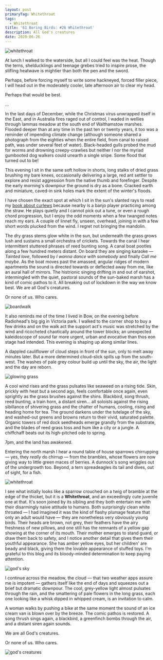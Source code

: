 ```yaml
---
layout: post
primaryTag: Whitethroat
tags:
  - Whitethroat
title: '61 Boring Birds: #26 Whitethroat'
description: All God's creatures
date: 2020-06-26
---
```


![whitethroat](/assets/img/whitethroat-1.jpg)

At lunch I walked to the waterside, but all I could feel was the heat. Though the terns, shelducklings and teenage grebes tried to inspire prose, the stifling heatwave is mightier than both the pen and the sword.

Perhaps, before forcing myself to write some hackneyed, forced filler piece, I will head out in the moderately cooler, late afternoon air to clear my head. 

Perhaps that would be best.

...
 
In the last days of December, while the Christmas virus unwrapped itself in the East, and in Australia fires raged out of control, I waded in wellies through lammas meadow at the south end of Walthamstow marshes. Flooded deeper than at any time in the past ten or twenty years, it too was a reminder of impending climate change (although someone shared a photograph from the eighties when the entire field, from canal to raised path, was under several feet of water). Black-headed gulls probed the mud for worms and drowning creepy-crawlies but neither I nor the myriad gumbooted dog walkers could unearth a single snipe. Some flood that turned out to be!

This evening I sit in the same soft hollow in shorts, long stalks of dried grass brushing my bare knees, occasionally delivering a large, red ant settler to explore and resist aggression from the native thumb and forefinger. Despite the early morning's downpour the ground is dry as a bone. Cracked earth and miniature, caved-in sink holes mark the extent of the winter's floods.

I have chosen the exact spot at which I sit in the sun's slanted rays to read my [book about curlews](https://wordery.com/curlew-moon-mary-colwell-9780008241070) because nearby is a banjo player practicing among the straw. He plays quietly and I cannot pick out a tune, or even a rough chord progression, but I enjoy the odd moments when a few twanged notes reach my ears. A couple of linnet fly, unseen, overhead, joining in with a few short words plucked from the wind. I regret not bringing the mandolin.

The dry grass stems glow white in the sun, but underneath the grass grows lush and sustains a small orchestra of crickets. Towards the canal I hear intermittent stuttered phrases of reed bunting song. A canal boat pootles along a few hundred meters distant. On board they are singing karaoke &mdash; _Tainted love_, followed by _I wanna dance with somebody_ and finally _Call me maybe_. As the boat moves past the amassed, angular ridges of modern apartments the sound is directed towards or deflected away from me, like an aural hall of mirrors. The histrionic singing drifting in and out of earshot, intermingled with the quiet, pastoral sounds of the sun-baked marsh has a kind of comic pathos to it. All breaking out of lockdown in the way we know best. We are all God's creatures.

Or none of us. Who cares.

![boardwalk](/assets/img/boardwalk.jpg)

It also reminds me of the time I lived in Bow, on the evening before Radiohead's big gig in Victoria park. I walked to the corner shop to buy a few drinks and on the walk act the support act's music was stretched by the wind and ricocheted chaotically around the tower blocks; an unexpected kaleidoscope of sound far more urgent, urban and evocative than thos eon stage had intended. This evening is shaping up along similar lines.

A dappled cauliflower of cloud steps in front of the sun, only to melt away minutes later. But a more determined cloud-slick spills up from the south-west. The washes of pale grey colour build up until the sky, the air, the light and the day are reborn.

![glowing grass](/assets/img/glow-grass.jpg)

A cool wind rises and the grass pulsates like seaweed on a rising tide. Skin, prickly with heat but a second ago, feels comfortable once again, even sprightly as the grass brushes against the shins. Blackbird, song thrush, reed bunting, a train horn, a distant siren... all soloists against the rising sibillance of shivering grass and the chatter of humans, cooling, rising and heading home for tea. The ground darkens under the tutelage of the sky, and washed-out greens and browns return to their vivid, saturated palette. Organic towers of red dock seedheads emerge grandly from the substrate, and the blades of reed grass toss and hum like a city or a jungle. A chiffchaff beats out its high-pitched ode to spring.

7pm, and the land has awakened.

Entering the north marsh I hear a round table of house sparrows chirrupping &mdash; yes, they _really_ do chirrup &mdash; from the brambles, whose flowers are now giving way to little green maces of berries. A dunnock's song wriggles out of the undergrowth too. Beyond, a tern spreadeagles its tail and dives, out of sight, for a fish. 

![whitethroat](/assets/img/whitethroat-2.jpg)

I see what initially looks like a sparrow crouched on a twig of bramble at the edge of the thicket, but it is a **Whitethroat**, and an exceedingly cute juvenile one at that. It's soon joined by its sibling and they both entertain me with their disarmingly naive attitude to humans. Both surprisingly clean white throated &mdash; I had imagined it was the kind of flashy plumage feature that only an adult would have &mdash; they are nonetheless very obviously young birds. Their heads are brown, not grey, their feathers have the airy freshness of new pillows, and one still has the remnants of a yellow gap showing at the corner of its mouth. Their mother emerges to stand guard, or draw them back to safety, and I notice another detail that gives them their youthful appearance. She has amber yellow eyes, but her children' are beady and black, giving them the lovable appearance of stuffed toys. I'm grateful to this blog and its bloody-minded determination to keep paying attention.

![god's sky](/assets/img/gods-sky.jpg)

I continue across the meadow, the cloud &mdash; that two weather apps assure me is impotent &mdash; gathers itself like the end of days and squeezes out a brief but dramatic downpour. The cool, grey-yellow light almost pulsates through the rain, and the smattering of pale flowers in the long grass, each one looking like a whisk dipped in whipped cream, is an invitation to calm.

A woman walks by pushing a bike at the same moment the sound of an ice cream van is blown over by the breeze. The comic pathos is restored. A song thrush sings again, a blackbird, a greenfinch bombs through the air, and a distant siren again sounds.

We are all God's creatures.

Or none of us. Who cares.

![god's creatures](/assets/img/gods-creatures.jpg)
